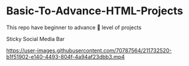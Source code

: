 # Basic-To-Advance-HTML-Projects
This repo  have  beginner  to advance 🔰 level of projects 



Sticky Social Media Bar

https://user-images.githubusercontent.com/70787564/211732520-b1f51902-e140-4493-804f-4a94af23dbb3.mp4

